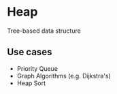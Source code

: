 # Heap
Tree-based data structure

## Use cases
* Priority Queue
* Graph Algorithms (e.g. Dijkstra's)
* Heap Sort
